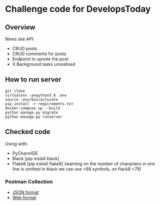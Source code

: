 # Challenge code for DevelopsToday

## Overview
 News site API:
 - CRUD posts
 - CRUD comments for posts
 - Endpoint to upvote the post
 - X Background tasks unrealised

## How to run server

```
git clone
virtualenv -p=python3.8 .env
source .env/bin/activate
pip install -r requirements.txt
docker-compose up --build
python manage.py migrate
python manage.py runserver
```


## Checked code 
 Using with:
 - PyCharmIDE 
 - Black [pip install black]
 - Flake8 [pip install flake8]
 (warning on the number of characters in one line is omitted
 in black we can use <88 symbols, on flack8 <79)

### Postman Collection
 - [JSON format](https://www.getpostman.com/collections/46ec6676250af3d0c926)
 - [Web format](https://interstellar-resonance-7867-1.postman.co/collections/10917899-9e03aa1a-3a31-44a1-869b-365f63faf870?workspace=cc6abddb-77bb-4dc1-84d4-f59961809a48)

